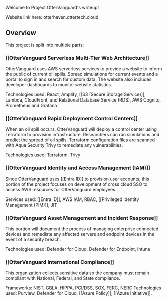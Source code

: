Welcome to Project OtterVanguard's writeup!

Website link here: otterhaven.ottertech.cloud
## Overview
This project is split into multiple parts:
### [[OtterVanguard Serverless Multi-Tier Web Architecture]]
OtterVanguard uses AWS serverless services to provide a website to inform the public of current oil spills. Spread simulations for current events and a portal to sign in and search for custom data. The website also includes developer dashboards to monitor website statistics.

Technologies used: React, Amplify, [[S3 (Secure Storage Service)]], Lambda, CloudFront, and Relational Database Service (RDS), AWS Cognito, Prometheus and Grafana
### [[OtterVanguard Rapid Deployment Control Centers]]
When an oil spill occurs, OtterVanguard will deploy a control center using Terraform to provision infrastructure. Researchers can run simulations and predict the spread of oil spills. Terraform configuration files are scanned with Aqua Security Trivy to remediate any vulnerabilities.

Technologies used: Terraform, Trivy
### [[OtterVanguard Identity and Access Management (IAM)]]
Since OtterVanguard uses [[Entra ID]] to provision user accounts, this portion of the project focuses on development of cross cloud SSO to access AWS resources for OtterVanguard employees.

Services used: [[Entra ID]], AWS IAM, RBAC, [[Privileged Identity Management (PIM)]], JIT
### [[OtterVanguard Asset Management and Incident Response]]
This portion will document the process of managing enterprise connected devices and remediate any affected servers and endpoint devices in the event of a security breach. 

Technologies used: Defender for Cloud, Defender for Endpoint, Intune
### [[OtterVanguard International Compliance]]
This organization collects sensitive data so the company must remain compliant with National, Federal, and State compliance. 

Frameworks: NIST, GBLA, HIPPA, PCI/DSS, SOX, FERC, NERC
Technologies used: Purview, Defender for Cloud, [[Azure Policy]], [[Azure Initiative]]. 


